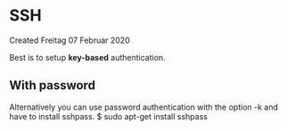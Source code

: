 # SSH
Created Freitag 07 Februar 2020

Best is to setup **key-based** authentication.

With password
-------------
Alternatively you can use password authentication with the option -k and have to install sshpass.
$ sudo apt-get install sshpass

